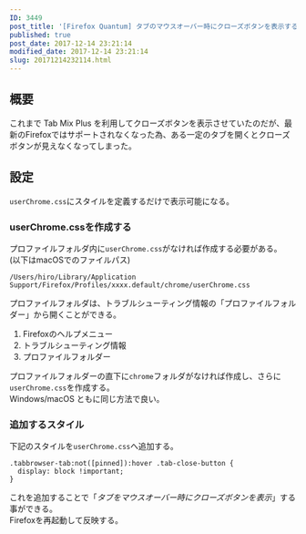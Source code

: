 ```yaml
---
ID: 3449
post_title: '[Firefox Quantum] タブのマウスオーバー時にクローズボタンを表示する方法'
published: true
post_date: 2017-12-14 23:21:14
modified_date: 2017-12-14 23:21:14
slug: 20171214232114.html
---
```

<h2>概要</h2>
<p>これまで Tab Mix Plus を利用してクローズボタンを表示させていたのだが、最新のFirefoxではサポートされなくなった為、ある一定のタブを開くとクローズボタンが見えなくなってしまった。</p>
<h2>設定</h2>
<p><code>userChrome.css</code>にスタイルを定義するだけで表示可能になる。</p>
<h3>userChrome.cssを作成する</h3>
<p>プロファイルフォルダ内に<code>userChrome.css</code>がなければ作成する必要がある。<br />
(以下はmacOSでのファイルパス)</p>
<pre><code>/Users/hiro/Library/Application Support/Firefox/Profiles/xxxx.default/chrome/userChrome.css
</code></pre>
<p>プロファイルフォルダは、トラブルシューティング情報の「プロファイルフォルダー」から開くことができる。</p>
<ol>
<li>Firefoxのヘルプメニュー</li>
<li>トラブルシューティング情報</li>
<li>プロファイルフォルダー</li>
</ol>
<p>プロファイルフォルダーの直下に<code>chrome</code>フォルダがなければ作成し、さらに<code>userChrome.css</code>を作成する。<br />
Windows/macOS ともに同じ方法で良い。</p>
<h3>追加するスタイル</h3>
<p>下記のスタイルを<code>userChrome.css</code>へ追加する。</p>
<pre><code class="language-css">.tabbrowser-tab:not([pinned]):hover .tab-close-button {
  display: block !important;
}
</code></pre>
<p>これを追加することで「<em>タブをマウスオーバー時にクローズボタンを表示</em>」する事ができる。<br />
Firefoxを再起動して反映する。</p>
